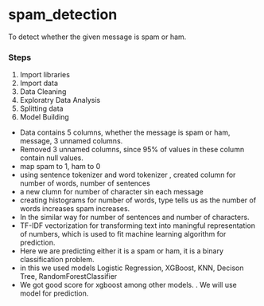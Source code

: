 # spam_detection
To detect whether the given message is spam or ham.
### Steps
1. Import libraries
2. Import data
3. Data Cleaning
4. Exploratry Data Analysis
5. Splitting data
6. Model Building
* Data contains 5 columns, whether the message is spam or ham, message, 3 unnamed columns.
* Removed 3 unnamed columns, since 95% of values in these column contain null values.
* map spam to 1, ham to 0
* using sentence tokenizer and word tokenizer , created column for number of words, number of sentences
* a new clumn for number of character sin each message
* creating histograms for number of words, type tells us as the number of words increases spam increases.
* In the similar way for number of sentences and number of characters.
* TF-IDF vectorization for transforming text into maningful representation of numbers, which is used to fit machine learning algorithm for prediction.
* Here we are predicting either it is  a spam or ham, it is  a binary classification problem.
* in this we used models Logistic Regression, XGBoost, KNN, Decison Tree, RandomForestClassifier
* We got good score for xgboost among other models.
.  We will use model for prediction.
